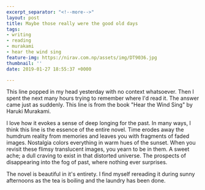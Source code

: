 ```yaml
---
excerpt_separator: "<!--more-->"
layout: post
title: Maybe those really were the good old days
tags:
- writing
- reading
- murakami
- hear the wind sing
feature-img: https://nirav.com.np/assets/img/DT9036.jpg
thumbnail: ''
date: 2019-01-27 18:55:37 +0000

---
```

This line popped in my head yesterday with no context whatsoever. Then I spent the next many hours trying to remember where I'd read it. The answer came just as suddenly. This line is from the book "Hear the Wind Sing" by Haruki Murakami.

<!--more-->

I love how it evokes a sense of deep longing for the past. In many ways, I think this line is the essence of the entire novel. Time erodes away the humdrum reality from memories and leaves you with fragments of faded images. Nostalgia colors everything in warm hues of the sunset. When you revisit these flimsy translucent images, you yearn to be in them. A sweet ache; a dull craving to exist in that distorted universe. The prospects of disappearing into the fog of past, where nothing ever surprises.

The novel is beautiful in it's entirety. I find myself rereading it during sunny afternoons as the tea is boiling and the laundry has been done.